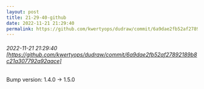 ```yaml
---
layout: post
title: 21-29-40-github
date: 2022-11-21 21:29:40
permalink: https://github.com/kwertyops/dudraw/commit/6a9dae2fb52af27892189b8c21a307792a92aace
---
```


###### 2022-11-21 21:29:40 [https://github.com/kwertyops/dudraw/commit/6a9dae2fb52af27892189b8c21a307792a92aace]
Bump version: 1.4.0 → 1.5.0
